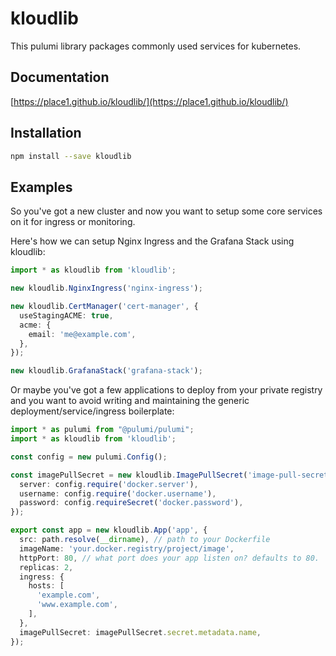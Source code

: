 # kloudlib

This pulumi library packages commonly used services for kubernetes.

## Documentation

[https://place1.github.io/kloudlib/](https://place1.github.io/kloudlib/)

## Installation

```bash
npm install --save kloudlib
```

## Examples

So you've got a new cluster and now you want to setup some core services on
it for ingress or monitoring.

Here's how we can setup Nginx Ingress and the Grafana Stack using kloudlib:

```typescript
import * as kloudlib from 'kloudlib';

new kloudlib.NginxIngress('nginx-ingress');

new kloudlib.CertManager('cert-manager', {
  useStagingACME: true,
  acme: {
    email: 'me@example.com',
  },
});

new kloudlib.GrafanaStack('grafana-stack');
```

Or maybe you've got a few applications to deploy from your private registry
and you want to avoid writing and maintaining the generic deployment/service/ingress
boilerplate:

```typescript
import * as pulumi from "@pulumi/pulumi";
import * as kloudlib from 'kloudlib';

const config = new pulumi.Config();

const imagePullSecret = new kloudlib.ImagePullSecret('image-pull-secret', {
  server: config.require('docker.server'),
  username: config.require('docker.username'),
  password: config.requireSecret('docker.password'),
});

export const app = new kloudlib.App('app', {
  src: path.resolve(__dirname), // path to your Dockerfile
  imageName: 'your.docker.registry/project/image',
  httpPort: 80, // what port does your app listen on? defaults to 80.
  replicas: 2,
  ingress: {
    hosts: [
      'example.com',
      'www.example.com',
    ],
  },
  imagePullSecret: imagePullSecret.secret.metadata.name,
});
```
